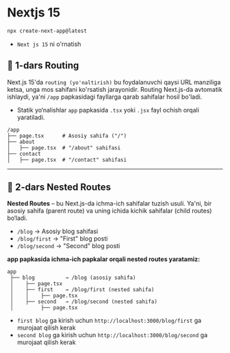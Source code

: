 # **Nextjs 15**

```bash
npx create-next-app@latest
```

- `Next js 15` ni o'rnatish

## **📌 1-dars Routing**

Next.js 15'da `routing (yo'naltirish)` bu foydalanuvchi qaysi URL manziliga ketsa, unga mos sahifani ko'rsatish jarayonidir. Routing Next.js-da avtomatik ishlaydi, ya'ni `/app` papkasidagi fayllarga qarab sahifalar hosil bo'ladi.

- Statik yo‘nalishlar `app` papkasida `.tsx` yoki `.jsx` fayl ochish orqali yaratiladi.

```
/app
├── page.tsx      # Asosiy sahifa ("/")
├── about
│   ├── page.tsx  # "/about" sahifasi
├── contact
│   ├── page.tsx  # "/contact" sahifasi
```

---

## **📌 2-dars Nested Routes**

**Nested Routes** – bu Next.js-da ichma-ich sahifalar tuzish usuli. Ya'ni, bir asosiy sahifa (parent route) va uning ichida kichik sahifalar (child routes) bo‘ladi.

- `/blog` → Asosiy blog sahifasi
- `/blog/first` → "First" blog posti
- `/blog/second` → "Second" blog posti

**app papkasida ichma-ich papkalar orqali nested routes yaratamiz:**

```
app
 ├── blog          → /blog (asosiy sahifa)
 │    ├── page.tsx
 │    ├── first    → /blog/first (nested sahifa)
 │    │    ├── page.tsx
 │    ├── second   → /blog/second (nested sahifa)
 │         ├── page.tsx
```

- `first blog` ga kirish uchun `http://localhost:3000/blog/first` ga murojaat qilish kerak
- `second blog` ga kirish uchun `http://localhost:3000/blog/second` ga murojaat qilish kerak
